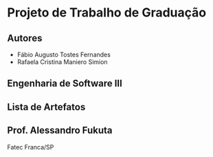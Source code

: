 # Projeto de Trabalho de Graduação



## Autores

- Fábio Augusto Tostes Fernandes
- Rafaela Cristina Maniero Simion

## Engenharia de Software III

## Lista de Artefatos

## Prof. Alessandro Fukuta
Fatec Franca/SP
